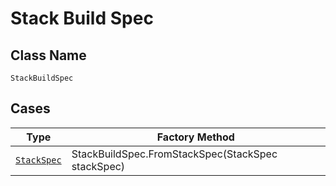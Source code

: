 
# Stack Build Spec

## Class Name

`StackBuildSpec`

## Cases

| Type | Factory Method |
|  --- | --- |
| [`StackSpec`](../../../doc/models/stack-spec.md) | StackBuildSpec.FromStackSpec(StackSpec stackSpec) |

